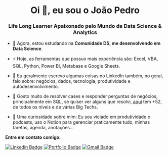 <h1 align="center">Oi 👋, eu sou o João Pedro</h1>
<h3 align="center">Life Long Learner Apaixonado pelo Mundo de Data Science & Analytics</h3>


<!-- - 🔭 Atualmente, estou desenvolvendo um projeto que inclui um Dashboard e EDA em cima do Dataset do Olist disponível no Kaggle. -->

- 🌱 Agora, estou estudando na **Comunidade DS, me desenvolvendo em Data Science**.

- ⚡ Hoje, as ferramentas que possuo mais experiência são: Excel, VBA, SQL, Python, Power BI, Metabase e Google Sheets.

- 💬 Eu geralmente escrevo algumas coisas no LinkedIn também, no geral, falo sobre: negócios, dados, tecnologia, produtividade e autodesenvolvimento.

- 👤 Gosto muito de resolver cases e responder perguntas de negócios, principalmente em SQL, se quiser ver alguns que resolvi, [aqui](https://platform.stratascratch.com/user/joaopedroreisss) tem +52, de todos os níveis e de várias Big Techs.

- 👀 Uma curiosidade sobre mim: Eu sou viciado em produtividade e podcasts, uso o Notion para gerenciar praticamente tudo, minhas tarefas, agenda, anotações...

**Entre em contato comigo:**

[![Linkedin Badge](https://img.shields.io/badge/-LinkedIn-%230077B5?style=for-the-badge&logo=linkedin&logoColor=white)](https://www.linkedin.com/in/joaopedroreis08/)
[![Portfolio Badge](https://img.shields.io/badge/Portfolio-7289DA?style=for-the-badge&logo=&logoColor=white)](https://joaopedroreisss.github.io/portfolio_projetos/)
[![Gmail Badge](https://img.shields.io/badge/-Gmail-%23333?style=for-the-badge&logo=gmail&logoColor=white&link=mailto:joaopedroreis9618@gmail.com)](mailto:joaopedroreis9618@gmail.com)


<!---
<p><img align="center" src="https://github-readme-stats.vercel.app/api/top-langs?username=joaopedroreisss&show_icons=true&locale=en&layout=compact" alt="joaopedroreisss" /></p>


- 👋 Hi, I’m @joaopedroreisss
- 👀 I’m interested in ...
- 🌱 I’m currently learning ...
- 💞️ I’m looking to collaborate on ...
- 📫 How to reach me ...

joaopedroreisss/joaopedroreisss is a ✨ special ✨ repository because its `README.md` (this file) appears on your GitHub profile.
You can click the Preview link to take a look at your changes.
--->
